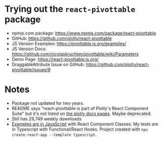 # Trying out the `react-pivottable` package

- npmjs.com package: https://www.npmjs.com/package/react-pivottable
- GitHub: https://github.com/plotly/react-pivottable
- JS Version Examples: https://pivottable.js.org/examples/
- JS Version Docs: https://github.com/nicolaskruchten/pivottable/wiki/Parameters
- Demo Page: https://react-pivottable.js.org/
- DraggableAttribute Issue on GitHub: https://github.com/plotly/react-pivottable/issues/9

# Notes
- Package not updated for two years.
- README says "react-pivottable is part of Plotly's React Component Suite" but it's not listed on [the plotly docs pages](https://plot.ly/products/react/). Maybe deprecated.
- Still has 29,749 weekly downloads
- [Examples are in JavaScript](https://github.com/plotly/react-pivottable/blob/master/examples/App.jsx) with React Component Classes. My tests are in Typescript with Functional/React Hooks. Project created with `npx create-react-app --template typescript`.
